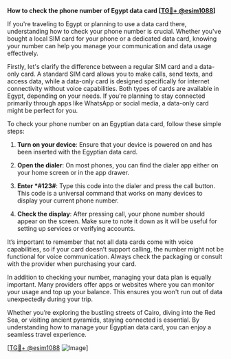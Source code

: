 **How to check the phone number of Egypt data card [[TG💪+ @esim1088](https://t.me/s/esim1088)]**

If you're traveling to Egypt or planning to use a data card there, understanding how to check your phone number is crucial. Whether you've bought a local SIM card for your phone or a dedicated data card, knowing your number can help you manage your communication and data usage effectively.

Firstly, let's clarify the difference between a regular SIM card and a data-only card. A standard SIM card allows you to make calls, send texts, and access data, while a data-only card is designed specifically for internet connectivity without voice capabilities. Both types of cards are available in Egypt, depending on your needs. If you're planning to stay connected primarily through apps like WhatsApp or social media, a data-only card might be perfect for you.

To check your phone number on an Egyptian data card, follow these simple steps:

1. **Turn on your device**: Ensure that your device is powered on and has been inserted with the Egyptian data card.
   
2. **Open the dialer**: On most phones, you can find the dialer app either on your home screen or in the app drawer.

3. **Enter *#123#**: Type this code into the dialer and press the call button. This code is a universal command that works on many devices to display your current phone number.

4. **Check the display**: After pressing call, your phone number should appear on the screen. Make sure to note it down as it will be useful for setting up services or verifying accounts.

It’s important to remember that not all data cards come with voice capabilities, so if your card doesn’t support calling, the number might not be functional for voice communication. Always check the packaging or consult with the provider when purchasing your card.

In addition to checking your number, managing your data plan is equally important. Many providers offer apps or websites where you can monitor your usage and top up your balance. This ensures you won't run out of data unexpectedly during your trip.

Whether you’re exploring the bustling streets of Cairo, diving into the Red Sea, or visiting ancient pyramids, staying connected is essential. By understanding how to manage your Egyptian data card, you can enjoy a seamless travel experience.

[[TG💪+ @esim1088](https://t.me/s/esim1088) ![Image](https://i.postimg.cc/Y0z9fWf4/image.png)]